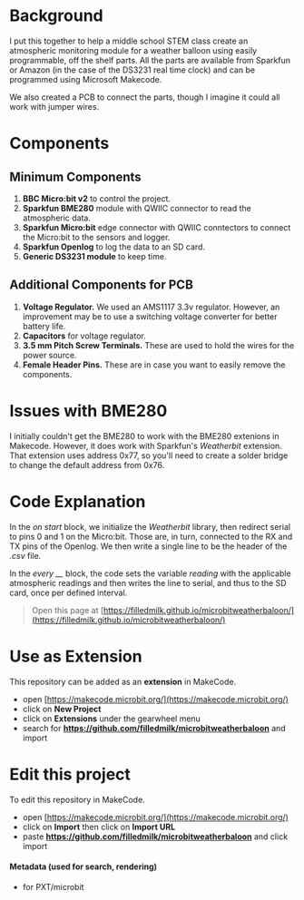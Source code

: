 # Background
I put this together to help a middle school STEM class create an atmospheric monitoring module for a  weather balloon using easily programmable, off the shelf parts. All the parts are available from Sparkfun or Amazon (in the case of the DS3231 real time clock) and can be programmed using Microsoft Makecode.

We also created a PCB to connect the parts, though I imagine it could all work with jumper wires.

# Components
## Minimum Components
1. **BBC Micro:bit v2** to control the project.
2. **Sparkfun BME280** module with QWIIC connector to read the atmospheric data.
3. **Sparkfun Micro:bit** edge connector with QWIIC conntectors to connect the Micro:bit to the sensors and logger.
4. **Sparkfun Openlog** to log the data to an SD card.
5. **Generic DS3231 module** to keep time.

## Additional Components for PCB
1. **Voltage Regulator.** We used an AMS1117 3.3v regulator. However, an improvement may be to use a switching voltage converter for better battery life.
2. **Capacitors** for voltage regulator.
3. **3.5 mm Pitch Screw Terminals.** These are used to hold the wires for the power source.
4. **Female Header Pins.** These are in case you want to easily remove the components.

# Issues with BME280
I initially couldn't get the BME280 to work with the BME280 extenions in Makecode. However, it does work with Sparkfun's *Weatherbit* extension. That extension uses address 0x77, so you'll need to create a solder bridge to change the default address from 0x76.

# Code Explanation
In the *on start* block, we initialize the *Weatherbit* library, then redirect serial to pins 0 and 1 on the Micro:bit. Those are, in turn, connected to the RX and TX pins of the Openlog. We then write a single line to be the header of the *.csv* file.

In the *every __* block, the code sets the variable *reading* with the applicable atmospheric readings and then writes the line to serial, and thus to the SD card, once per defined interval. 

> Open this page at [https://filledmilk.github.io/microbitweatherbaloon/](https://filledmilk.github.io/microbitweatherbaloon/)

# Use as Extension

This repository can be added as an **extension** in MakeCode.

* open [https://makecode.microbit.org/](https://makecode.microbit.org/)
* click on **New Project**
* click on **Extensions** under the gearwheel menu
* search for **https://github.com/filledmilk/microbitweatherbaloon** and import

# Edit this project

To edit this repository in MakeCode.

* open [https://makecode.microbit.org/](https://makecode.microbit.org/)
* click on **Import** then click on **Import URL**
* paste **https://github.com/filledmilk/microbitweatherbaloon** and click import

#### Metadata (used for search, rendering)

* for PXT/microbit
<script src="https://makecode.com/gh-pages-embed.js"></script><script>makeCodeRender("{{ site.makecode.home_url }}", "{{ site.github.owner_name }}/{{ site.github.repository_name }}");</script>
